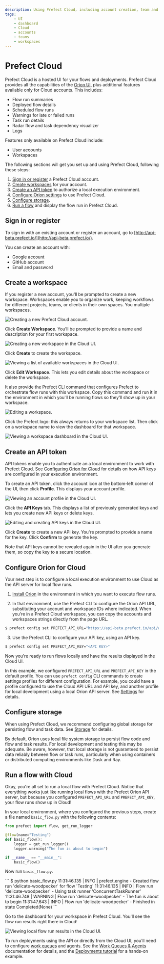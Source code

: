 ```yaml
---
description: Using Prefect Cloud, including account creation, team and workspace management, and running flows.
tags:
    - UI
    - dashboard
    - Cloud
    - accounts
    - teams
    - workspaces
---
```


# Prefect Cloud

Prefect Cloud is a hosted UI for your flows and deployments. Prefect Cloud provides all the capabilities of the [Orion UI](/ui/overview/), plus additional features available only for Cloud accounts. This includes:

- Flow run summaries
- Deployed flow details
- Scheduled flow runs
- Warnings for late or failed runs
- Task run details 
- Radar flow and task dependency visualizer 
- Logs

Features only available on Prefect Cloud include:

- User accounts
- Workspaces

The following sections will get you set up and using Prefect Cloud, following these steps:

1. [Sign in or register](#sign-in-or-register) a Prefect Cloud account.
2. [Create workspaces](#create-a-workspace) for your account.
3. [Create an API token](#create-an-api-token) to authorize a local execution environment.
4. [Configure Orion settings](#configure-orion-for-cloud) to use Prefect Cloud.
5. [Configure storage](#configure-storage).
6. [Run a flow](#run-a-flow-with-cloud) and display the flow run in Prefect Cloud.

## Sign in or register

To sign in with an existing account or register an account, go to [http://api-beta.prefect.io/](http://api-beta.prefect.io/).

You can create an account with:

- Google account
- GitHub account
- Email and password

## Create a workspace

If you register a new account, you'll be prompted to create a new workspace. Workspaces enable you to organize work, keeping workflows for different projects, teams, or clients in their own spaces. You multiple workspaces.

![Creating a new Prefect Cloud account.](/img/ui/cloud-new-login.png)

Click **Create Workspace**. You'll be prompted to provide a name and description for your first workspace.

![Creating a new workspace in the Cloud UI.](/img/ui/cloud-workspace-details.png)

Click **Create** to create the workspace. 

![Viewing a list of available workspaces in the Cloud UI.](/img/ui/cloud-workspace-list.png)

Click **Edit Workspace**. This lets you edit details about the workspace or delete the workspace. 

It also provide the Prefect CLI command that configures Prefect to orchestrate flow runs with this workspace. Copy this command and run it in the environment in which you'll be running flows so they'll show up in your workspace.

![Editing a workspace.](/img/ui/cloud-edit-workspace.png)

Click the Prefect logo: this always returns to your workspace list. Then click on a workspace name to view the dashboard for that workspace.

![Viewing a workspace dashboard in the Cloud UI.](/img/ui/cloud-workspace-dashboard.png)

## Create an API token

API tokens enable you to authenticate an a local environment to work with Prefect Cloud. See [Configuring Orion for Cloud](#configuring-orion-for-cloud) for details on how API keys are configured in your execution environment.

To create an API token, click the account icon at the bottom-left corner of the UI, then click **Profile**. This displays your account profile.

![Viewing an account profile in the Cloud UI.](/img/ui/cloud-edit-profile.png)

Click the **API Keys** tab. This displays a list of previously generated keys and lets you create new API keys or delete keys.

![Editing and creating API keys in the Cloud UI.](/img/ui/cloud-api-keys.png)

Click **Create** to create a new API key. You're prompted to provide a name for the key. Click **Confirm** to generate the key.

Note that API keys cannot be revealed again in the UI after you generate them, so copy the key to a secure location.

## Configure Orion for Cloud

Your next step is to configure a local execution environment to use Cloud as the API server for local flow runs.

1. [Install Orion](/getting-started/installation/) in the environment in which you want to execute flow runs.

2. In that environment, use the Prefect CLI to configure the Orion API URL, substituting your account and workspace IDs where indicated. When you're in a Prefect Cloud workspace, you can copy the accounts and workspaces strings directly from the page URL.

```bash
$ prefect config set PREFECT_API_URL="https://api-beta.prefect.io/api/accounts/<ACCOUNT ID>/workspaces/<WORKSPACE ID>"
```

3. Use the Prefect CLI to configure your API key, using an API key.

```bash
$ prefect config set PREFECT_API_KEY="<API KEY>"
```

Now you're ready to run flows locally and have the results displayed in the Cloud UI.

In this example, we configured `PREFECT_API_URL` and `PREFECT_API_KEY` in the default profile. You can use `prefect config` CLI commands to create settings profiles for different configuration. For example, you could have a profile configured to use the Cloud API URL and API key, and another profile for local development using a local Orion API server. See [Settings](/concepts/settings/) for details.

## Configure storage 

When using Prefect Cloud, we recommend configuring global storage for persisting flow and task data. See [Storage](/concepts/storage/) for details.

By default, Orion uses local file system storage to persist flow code and flow and task results. For local development and testing this may be adequate. Be aware, however, that local storage is not guaranteed to persist data reliably between flow or task runs, particularly when using containers or distributed computing environments like Dask and Ray.

## Run a flow with Cloud

Okay, you're all set to run a local flow with Prefect Cloud. Notice that everything works just like running local flows with the Prefect Orion API server, but because you configured `PREFECT_API_URL` and `PREFECT_API_KEY`, your flow runs show up in Cloud!

In your local environment, where you configured the previous steps, create a file named `basic_flow.py` with the following contents:

```python
from prefect import flow, get_run_logger

@flow(name="Testing")
def basic_flow():
    logger = get_run_logger()
    logger.warning("The fun is about to begin")

if __name__ == "__main__":
    basic_flow()
```

Now run `basic_flow.py`.

<div class='termy'>
```
$ python basic_flow.py
11:31:46.135 | INFO    | prefect.engine - Created flow run 'delicate-woodpecker' for flow 'Testing'
11:31:46.135 | INFO    | Flow run 'delicate-woodpecker' - Using task runner 'ConcurrentTaskRunner'
11:31:46.748 | WARNING | Flow run 'delicate-woodpecker' - The fun is about to begin
11:31:47.643 | INFO    | Flow run 'delicate-woodpecker' - Finished in state Completed(None)
```
</div>

Go to the dashboard for your workspace in Prefect Cloud. You'll see the flow run results right there in Cloud!

![Viewing local flow run results in the Cloud UI.](/img/ui/cloud-flow-run.png)

To run deployments using the API or directly from the Cloud UI, you'll need to configure [work queues](/ui/work-queues/) and agents. See the [Work Queues & Agents](/concepts/work-queues/) documentation for details, and the [Deployments tutorial](/tutorials/deployments/#work-queues-and-agents) for a hands-on example.